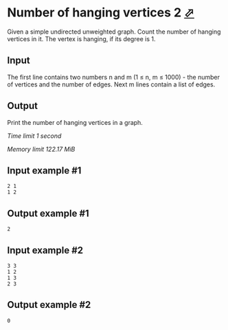 # Number of hanging vertices 2 [⬀](https://www.e-olymp.com/en/contests/9060/problems/78615)

Given a simple undirected unweighted graph. Count the number of hanging vertices in it. The vertex is hanging, if its degree is 1.

## Input

The first line contains two numbers n and m (1 ≤ n, m ≤ 1000) - the number of vertices and the number of edges. Next m lines contain a list of edges.

## Output

Print the number of hanging vertices in a graph.

_Time limit 1 second_

_Memory limit 122.17 MiB_

## Input example #1
```
2 1
1 2
```

## Output example #1
```
2
```

## Input example #2
```
3 3
1 2
1 3
2 3
```

## Output example #2
```
0
```
